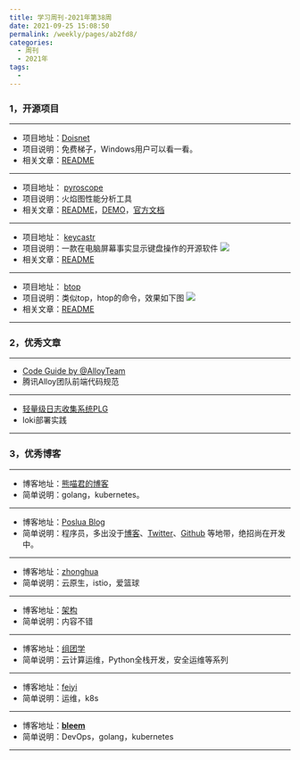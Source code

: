 ```yaml
---
title: 学习周刊-2021年第38周
date: 2021-09-25 15:08:50
permalink: /weekly/pages/ab2fd8/
categories:
  - 周刊
  - 2021年
tags:
  - 
---
```



### **1，开源项目**

---

- 项目地址：[Doisnet](https://github.com/dodois/Doisnet)
- 项目说明：免费梯子，Windows用户可以看一看。
- 相关文章：[README](https://github.com/dodois/Doisnet/blob/main/README.md)

---

- 项目地址： [pyroscope](https://github.com/pyroscope-io/pyroscope)
- 项目说明：火焰图性能分析工具
- 相关文章：[README](https://github.com/pyroscope-io/pyroscope/blob/main/translations/README.ch.md)，[DEMO](https://demo.pyroscope.io/)，[官方文档](https://pyroscope.io/docs/)

---

- 项目地址： [keycastr](https://github.com/keycastr/keycastr)
- 项目说明：一款在电脑屏幕事实显示键盘操作的开源软件
 ![](http://t.eryajf.net/imgs/2021/09/7df245d3654aa5e8.gif)
- 相关文章：[README](https://github.com/keycastr/keycastr/blob/main/README.md)

---

- 项目地址： [btop](https://github.com/aristocratos/btop)
- 项目说明：类似top，htop的命令，效果如下图
   ![](http://t.eryajf.net/imgs/2021/09/e733dc16057ab17c.png)
- 相关文章：[README](https://github.com/aristocratos/btop/blob/main/README.md)

---

###  2，优秀文章

---

-  [Code Guide by @AlloyTeam](http://alloyteam.github.io/CodeGuide/)
- 腾讯Alloy团队前端代码规范

----

-  [轻量级日志收集系统PLG](https://www.feiyiblog.com/2021/09/16/%E8%BD%BB%E9%87%8F%E7%BA%A7%E6%97%A5%E5%BF%97%E6%94%B6%E9%9B%86%E7%B3%BB%E7%BB%9FPLG/)
- loki部署实践

---



### **3，优秀博客**

---

- 博客地址：[熊喵君的博客](https://pandaychen.github.io/)
- 简单说明：golang，kubernetes。

----

- 博客地址：[Poslua Blog](https://ms2008.github.io/)
- 简单说明：程序员，多出没于[博客](https://ms2008.github.io/)、[Twitter](https://twitter.com/ms2008vip/)、[Github](http://github.com/ms2008) 等地带，绝招尚在开发中。

---

- 博客地址：[zhonghua](https://zhonghua.io/)
- 简单说明：云原生，istio，爱篮球

---

- 博客地址：[架构](https://www.jiagou.com/)
- 简单说明：内容不错

---

- 博客地址：[组团学](https://www.zutuanxue.com/)
- 简单说明：云计算运维，Python全栈开发，安全运维等系列

---

- 博客地址：[feiyi](https://www.feiyiblog.com/)
- 简单说明：运维，k8s

---

- 博客地址：[**bleem**](https://mritd.com/)
- 简单说明：DevOps，golang，kubernetes

---